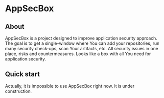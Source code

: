 # AppSecBox
## About
AppSecBox is a project designed to improve application security approach. The goal is to get a single-window where You can add your repositories, run many security check-ups, scan Your artifacts, etc. All security issues in one place, risks and countermeasures. Looks like a box with all You need for application security.
## Quick start
Actually, it is impossible to use AppSecBox right now. It is under construction.